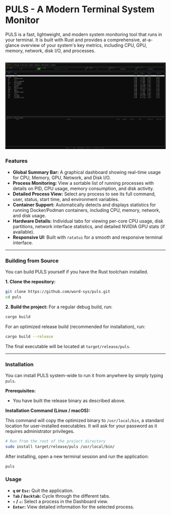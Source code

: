 # PULS - A Modern Terminal System Monitor

PULS is a fast, lightweight, and modern system monitoring tool that runs in your terminal. It is built with Rust and provides a comprehensive, at-a-glance overview of your system's key metrics, including CPU, GPU, memory, network, disk I/O, and processes.

![PULS Screenshot](https://raw.githubusercontent.com/word-sys/puls/main/screenshot.png) 
---

### Features

*   **Global Summary Bar:** A graphical dashboard showing real-time usage for CPU, Memory, GPU, Network, and Disk I/O.
*   **Process Monitoring:** View a sortable list of running processes with details on PID, CPU usage, memory consumption, and disk activity.
*   **Detailed Process View:** Select any process to see its full command, user, status, start time, and environment variables.
*   **Container Support:** Automatically detects and displays statistics for running Docker/Podman containers, including CPU, memory, network, and disk usage.
*   **Hardware Details:** Individual tabs for viewing per-core CPU usage, disk partitions, network interface statistics, and detailed NVIDIA GPU stats (if available).
*   **Responsive UI:** Built with `ratatui` for a smooth and responsive terminal interface.

---

### Building from Source

You can build PULS yourself if you have the Rust toolchain installed.

**1. Clone the repository:**
```bash
git clone https://github.com/word-sys/puls.git
cd puls
```

**2. Build the project:**
For a regular debug build, run:
```bash
cargo build
```
For an optimized release build (recommended for installation), run:
```bash
cargo build --release
```
The final executable will be located at `target/release/puls`.

---

### Installation

You can install PULS system-wide to run it from anywhere by simply typing `puls`.

**Prerequisites:**
*   You have built the release binary as described above.

**Installation Command (Linux / macOS):**

This command will copy the optimized binary to `/usr/local/bin`, a standard location for user-installed executables. It will ask for your password as it requires administrator privileges.

```bash
# Run from the root of the project directory
sudo install target/release/puls /usr/local/bin/
```

After installing, open a new terminal session and run the application:
```bash
puls
```

### Usage

*   **`q` or `Esc`:** Quit the application.
*   **`Tab` / `Backtab`:** Cycle through the different tabs.
*   **`↑` / `↓`:** Select a process in the Dashboard view.
*   **`Enter`:** View detailed information for the selected process.
